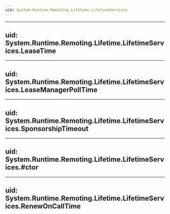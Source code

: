 ```yaml
---
uid: System.Runtime.Remoting.Lifetime.LifetimeServices
---
```


---
uid: System.Runtime.Remoting.Lifetime.LifetimeServices.LeaseTime
---

---
uid: System.Runtime.Remoting.Lifetime.LifetimeServices.LeaseManagerPollTime
---

---
uid: System.Runtime.Remoting.Lifetime.LifetimeServices.SponsorshipTimeout
---

---
uid: System.Runtime.Remoting.Lifetime.LifetimeServices.#ctor
---

---
uid: System.Runtime.Remoting.Lifetime.LifetimeServices.RenewOnCallTime
---
